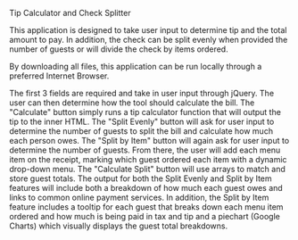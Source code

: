 Tip Calculator and Check Splitter

This application is designed to take user input to determine tip and the total amount to pay. In addition, the check can be split evenly when provided the number of guests or will divide the check by items ordered.

By downloading all files, this application can be run locally through a preferred Internet Browser.

The first 3 fields are required and take in user input through jQuery. The user can then determine how the tool should calculate the bill. The "Calculate" button simply runs a tip calculator function that will output the tip to the inner HTML. The "Split Evenly" button will ask for user input to determine the number of guests to split the bill and calculate how much each person owes. The "Split by Item" button will again ask for user input to determine the number of guests. From there, the user will add each menu item on the receipt, marking which guest ordered each item with a dynamic drop-down menu. The "Calculate Split" button will use arrays to match and store guest totals. The output for both the Split Evenly and Split by Item features will include both a breakdown of how much each guest owes and links to common online payment services. In addition, the Split by Item feature includes a tooltip for each guest that breaks down each menu item ordered and how much is being paid in tax and tip and a piechart (Google Charts) which visually displays the guest total breakdowns.


